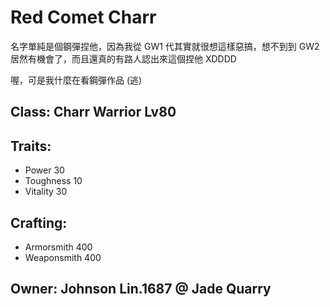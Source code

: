 # Red Comet Charr

名字單純是個鋼彈捏他，因為我從 GW1 代其實就很想這樣惡搞，想不到到 GW2 居然有機會了，而且還真的有路人認出來這個捏他 XDDDD

喔，可是我什麼在看鋼彈作品 (逃)

## Class: Charr Warrior Lv80

## Traits:

* Power 30
* Toughness 10
* Vitality 30

## Crafting:

* Armorsmith 400
* Weaponsmith 400

## Owner: Johnson Lin.1687 @ Jade Quarry
